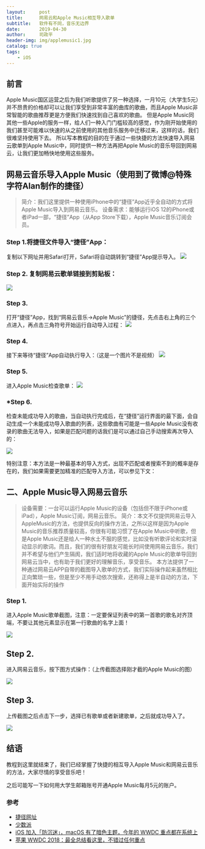 ```yaml
---
layout:     post
title:      网易云和Apple Music相互导入歌单
subtitle:   软件有不同，音乐无边界
date:       2019-04-30
author:     司政平
header-img: img/applemusic1.jpg
catalog: true
tags:
    - iOS
---
```


## 前言

Apple Music国区运营之后为我们听歌提供了另一种选择，一月10元（大学生5元）并不昂贵的价格却可以让我们享受到非常丰富的曲库的歌曲，而且Apple Music非常智能的歌曲推荐更是方便我们快速找到自己喜欢的歌曲。
但是Apple Music同其他一些Apple的服务一样，给人们一种入门门槛较高的感觉，作为刚开始使用的我们甚至可能难以快速的从之前使用的其他音乐服务中迁移过来，这样的话，我们很难坚持使用下去。
所以写本教程的目的在于通过一些快捷的方法快速导入网易云歌单到Apple Music中，同时提供一种方法再把Apple Music的音乐导回到网易云，让我们更加畅快地使用这些服务。


## 网易云音乐导入Apple Music（使用到了微博@特殊字符Alan制作的捷径）

>简介：我们这里提供一种使用iPhone中的“捷径”App近乎全自动的方式将Apple Music导入到网易云音乐。
>设备需求：能够运行iOS 12的iPhone或者iPad一部，“捷径”App（从App Store下载），Apple Music音乐订阅会员。

### Step 1.将捷径文件导入“捷径”App：

复制以下网址并用Safari打开，Safari将自动跳转到“捷径”App提示导入。
[](https://www.icloud.com/shortcuts/0b168869c894497fbe1ddff19363bdc4)
![](https://raw.githubusercontent.com/HurstSi/hurstsi.github.io/master/img/articleapplemusic/step1.jpg)


### Step 2. 复制网易云歌单链接到剪贴板： 

![](https://raw.githubusercontent.com/HurstSi/hurstsi.github.io/master/img/articleapplemusic/step2.jpg)



### Step 3.

打开“捷径”App，找到“网易云音乐→Apple Music”的捷径，先点击右上角的三个点进入，再点击三角符号开始运行自动导入过程：
![](https://raw.githubusercontent.com/HurstSi/hurstsi.github.io/master/img/articleapplemusic/step3.jpg)


### Step 4.

接下来等待“捷径”App自动执行导入：（这是一个图片不是视频）
![](https://raw.githubusercontent.com/HurstSi/hurstsi.github.io/master/img/articleapplemusic/step4.jpg)



### Step 5. 
进入Apple Music检查歌单：
![](https://raw.githubusercontent.com/HurstSi/hurstsi.github.io/master/img/articleapplemusic/step5.jpg)


### *Step 6.

检查未能成功导入的歌曲，当自动执行完成后，在“捷径”运行界面的最下面，会自动生成一个未能成功导入歌曲的列表，这些歌曲有可能是一些Apple Music没有收录的歌曲无法导入，如果是匹配问题的话我们是可以通过自己手动搜索再次导入的：

![](https://raw.githubusercontent.com/HurstSi/hurstsi.github.io/master/img/articleapplemusic/step6.jpg)

特别注意：本方法是一种最基本的导入方式，出现不匹配或者搜索不到的概率是存在的，我们如果需要更加精准的匹配导入方法，可以参见下文：
[](https://sspai.com/post/44085)

## 二、Apple Music导入网易云音乐
>设备需要：一台可以运行Apple Music的设备（包括但不限于iPhone或iPad），Apple Music订阅，网易云音乐。
>简介：本文不仅提供网易云导入AppleMusic的方法，也提供反向的操作方法，之所以这样是因为Apple Music的音乐推荐质量较高，你很有可能习惯了在Apple Music中听歌，但是Apple Music还是给人一种水土不服的感觉，比如没有听歌评论和实时滚动显示的歌词。而且，我们的很有好朋友可能长时间使用网易云音乐，我们并不希望与他们产生隔阂，我们适时地将收藏的Apple Music的歌单导回到网易云当中，也有助于我们更好的理解音乐，享受音乐。
本方法提供了一种通过网易云APP自带的截图导入歌单的方式，我们实际操作起来虽然相比正向繁琐一些，但是至少不用手动依次搜索，还称得上是半自动的方法，下面开始实际的操作

### Step 1. 

进入Apple Music歌单截图，注意：一定要保证列表中的第一首歌的歌名对齐顶端，不要让其他元素显示在第一行歌曲的名字上面！

![](https://raw.githubusercontent.com/HurstSi/hurstsi.github.io/master/img/articleapplemusic/step7.jpg)

## Step 2. 

进入网易云音乐，按下图方式操作：（上传截图选择刚才截的Apple Music的图）

![](https://raw.githubusercontent.com/HurstSi/hurstsi.github.io/master/img/articleapplemusic/step8.jpg)

## Step 3.

上传截图之后点击下一步，选择已有歌单或者新建歌单，之后就成功导入了。

![](https://raw.githubusercontent.com/HurstSi/hurstsi.github.io/master/img/articleapplemusic/step9.jpg)

## 结语

教程到这里就结束了，我们已经掌握了快捷的相互导入Apple Music和网易云音乐的方法，大家尽情的享受音乐吧！
 
之后可能写一下如何用大学生邮箱账号开通Apple Music每月5元的账户。

### 参考

- [捷径网址](https://www.icloud.com/shortcuts/0b168869c894497fbe1ddff19363bdc4)
- [少数派](https://sspai.com/post/44085)
- [iOS 加入「防沉迷」，macOS 有了暗色主题，今年的 WWDC 重点都在系统上](http://www.ifanr.com/1043270)
- [苹果 WWDC 2018：最全总结看这里，不错过任何重点](https://sspai.com/post/44816)
 
